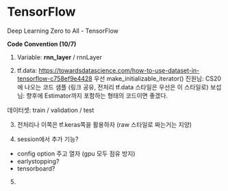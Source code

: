 # TensorFlow
Deep Learning Zero to All - TensorFlow

**Code Convention (10/7)**

1. Variable: **rnn_layer** / rnnLayer

2. tf.data: https://towardsdatascience.com/how-to-use-dataset-in-tensorflow-c758ef9e4428
  우선 make_initializable_iterator()
  진원님: CS20에 나오는 코드 샘플 (링크 공유, 전처리 tf.data 스타일은 우선은 이 스타일로)
  보섭님: 향후에 Estimator까지 포함하는 형태의 코드이면 좋겠다.

  데이터셋: train / validation / test

3. 전처리나 이쪽은 tf.keras쪽을 활용하자 (raw 스타일로 짜는거는 지양)

4. session에서 추가 기능?
  - config option 주고 열자 (gpu 모두 점유 방지)
  - earlystopping?
  - tensorboard?
  
5. 
